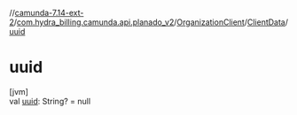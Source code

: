 //[camunda-7.14-ext-2](../../../../index.md)/[com.hydra_billing.camunda.api.planado_v2](../../index.md)/[OrganizationClient](../index.md)/[ClientData](index.md)/[uuid](uuid.md)

# uuid

[jvm]\
val [uuid](uuid.md): String? = null
